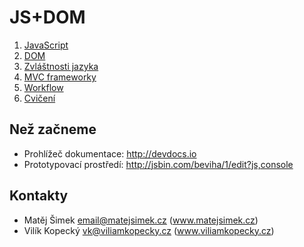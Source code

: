 # JS+DOM

1. [JavaScript](js.md)
2. [DOM](dom.md)
3. [Zvláštnosti jazyka](jazyk.md)
4. [MVC frameworky](http://todomvc.com)
3. [Workflow](workflow.md)
4. [Cvičení](exercise.md)

## Než začneme

- Prohlížeč dokumentace: http://devdocs.io
- Prototypovací prostředí: http://jsbin.com/beviha/1/edit?js,console

## Kontakty

* Matěj Šimek <email@matejsimek.cz> (www.matejsimek.cz)
* Vilík Kopecký <vk@viliamkopecky.cz> (www.viliamkopecky.cz)
